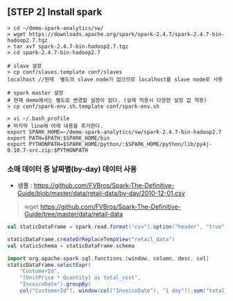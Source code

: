 ## [STEP 2] Install spark 
```
> cd ~/demo-spark-analytics/sw/
> wget https://downloads.apache.org/spark/spark-2.4.7/spark-2.4.7-bin-hadoop2.7.tgz
> tar xvf spark-2.4.7-bin-hadoop2.7.tgz
> cd spark-2.4.7-bin-hadoop2.7

# slave 설정
> cp conf/slaves.template conf/slaves
localhost //현재  별도의 slave node가 없으므로 localhost를 slave node로 사용

# spark master 설정
# 현재 demo에서는 별도로 변경할 설정이 없다. (실제 적용시 다양한 설정 값 적용)
> cp conf/spark-env.sh.template conf/spark-env.sh

> vi ~/.bash_profile
# 마지막 line에 아래 내용을 추가한다.
export SPARK_HOME=~/demo-spark-analytics/sw/spark-2.4.7-bin-hadoop2.7
export PATH=$PATH:$SPARK_HOME/bin
export PYTHONPATH=$SPARK_HOME/python/:$SPARK_HOME/python/lib/py4j-0.10.7-src.zip:$PYTHONPATH
```

### 소매 데이터 중 날짜별(by-day) 데이터 사용
- 샘플 : https://github.com/FVBros/Spark-The-Definitive-Guide/blob/master/data/retail-data/by-day/2010-12-01.csv
> wget https://github.com/FVBros/Spark-The-Definitive-Guide/tree/master/data/retail-data

```scala
val staticDataFrame = spark.read.format("csv").option("header", "true").option("inferSchema", "true").load("/home/freepsw/Spark-The-Definitive-Guide/data/retail-data/by-day/*.csv")

staticDataFrame.createOrReplaceTempView("retail_data")
val staticSchema = staticDataFrame.schema

import org.apache.spark.sql.functions.{window, column, desc, col}
staticDataFrame.selectExpr(
    "CustomerId",
    "(UnitPrice * Quantity) as total_cost",
    "InvoiceDate").groupBy(
    col("CustomerId"), window(col("InvoiceDate"), "1 day")).sum("total_cost").show(5)

```